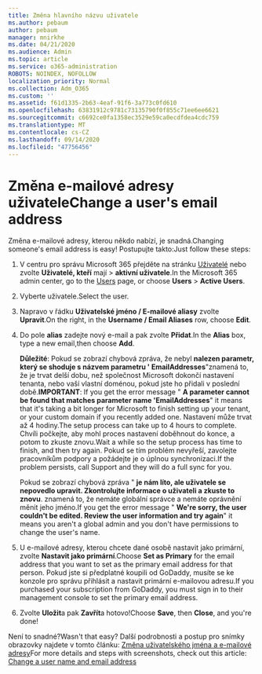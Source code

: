 ```yaml
---
title: Změna hlavního názvu uživatele
ms.author: pebaum
author: pebaum
manager: mnirkhe
ms.date: 04/21/2020
ms.audience: Admin
ms.topic: article
ms.service: o365-administration
ROBOTS: NOINDEX, NOFOLLOW
localization_priority: Normal
ms.collection: Adm_O365
ms.custom: ''
ms.assetid: f61d1335-2b63-4eaf-91f6-3a773c0fd610
ms.openlocfilehash: 63831912c9781c73135790f0f855c71ee6ee6621
ms.sourcegitcommit: c6692ce0fa1358ec3529e59ca0ecdfdea4cdc759
ms.translationtype: MT
ms.contentlocale: cs-CZ
ms.lasthandoff: 09/14/2020
ms.locfileid: "47756456"
---
```

# <a name="change-a-users-email-address"></a><span data-ttu-id="377b2-102">Změna e-mailové adresy uživatele</span><span class="sxs-lookup"><span data-stu-id="377b2-102">Change a user's email address</span></span>

<span data-ttu-id="377b2-103">Změna e-mailové adresy, kterou někdo nabízí, je snadná.</span><span class="sxs-lookup"><span data-stu-id="377b2-103">Changing someone's email address is easy!</span></span> <span data-ttu-id="377b2-104">Postupujte takto:</span><span class="sxs-lookup"><span data-stu-id="377b2-104">Just follow these steps:</span></span>
  
1. <span data-ttu-id="377b2-105">V centru pro správu Microsoft 365 přejděte na stránku [Uživatelé](https://go.microsoft.com/fwlink/p/?linkid=834822) nebo zvolte **Uživatelé, kteří** mají \> **aktivní uživatele**.</span><span class="sxs-lookup"><span data-stu-id="377b2-105">In the Microsoft 365 admin center, go to the [Users](https://go.microsoft.com/fwlink/p/?linkid=834822) page, or choose **Users** \> **Active Users**.</span></span>
    
2. <span data-ttu-id="377b2-106">Vyberte uživatele.</span><span class="sxs-lookup"><span data-stu-id="377b2-106">Select the user.</span></span>
    
3. <span data-ttu-id="377b2-107">Napravo v řádku **Uživatelské jméno / E-mailové aliasy** zvolte **Upravit**.</span><span class="sxs-lookup"><span data-stu-id="377b2-107">On the right, in the **Username / Email Aliases** row, choose **Edit**.</span></span>
    
4. <span data-ttu-id="377b2-108">Do pole **alias** zadejte nový e-mail a pak zvolte **Přidat**.</span><span class="sxs-lookup"><span data-stu-id="377b2-108">In the **Alias** box, type a new email,then choose **Add**.</span></span>
    
    <span data-ttu-id="377b2-109">**Důležité**: Pokud se zobrazí chybová zpráva, že nebyl **nalezen parametr, který se shoduje s názvem parametru ' EmailAddresses**"znamená to, že je trvat delší dobu, než společnost Microsoft dokončí nastavení tenanta, nebo vaší vlastní doménou, pokud jste ho přidali v poslední době.</span><span class="sxs-lookup"><span data-stu-id="377b2-109">**IMPORTANT**: If you get the error message " **A parameter cannot be found that matches parameter name 'EmailAddresses**" it means that it's taking a bit longer for Microsoft to finish setting up your tenant, or your custom domain if you recently added one.</span></span> <span data-ttu-id="377b2-110">Nastavení může trvat až 4 hodiny.</span><span class="sxs-lookup"><span data-stu-id="377b2-110">The setup process can take up to 4 hours to complete.</span></span> <span data-ttu-id="377b2-111">Chvíli počkejte, aby mohl proces nastavení doběhnout do konce, a potom to zkuste znovu.</span><span class="sxs-lookup"><span data-stu-id="377b2-111">Wait a while so the setup process has time to finish, and then try again.</span></span> <span data-ttu-id="377b2-112">Pokud se tím problém nevyřeší, zavolejte pracovníkům podpory a požádejte je o úplnou synchronizaci.</span><span class="sxs-lookup"><span data-stu-id="377b2-112">If the problem persists, call Support and they will do a full sync for you.</span></span>
    
    <span data-ttu-id="377b2-113">Pokud se zobrazí chybová zpráva " **je nám líto, ale uživatele se nepovedlo upravit. Zkontrolujte informace o uživateli a zkuste to znovu**. znamená to, že nemáte globální správce a nemáte oprávnění měnit jeho jméno.</span><span class="sxs-lookup"><span data-stu-id="377b2-113">If you get the error message " **We're sorry, the user couldn't be edited. Review the user information and try again**" it means you aren't a global admin and you don't have permissions to change the user's name.</span></span>
    
5. <span data-ttu-id="377b2-114">U e-mailové adresy, kterou chcete dané osobě nastavit jako primární, zvolte **Nastavit jako primární**.</span><span class="sxs-lookup"><span data-stu-id="377b2-114">Choose **Set as Primary** for the email address that you want to set as the primary email address for that person.</span></span> <span data-ttu-id="377b2-115">Pokud jste si předplatné koupili od GoDaddy, musíte se ke konzole pro správu přihlásit a nastavit primární e-mailovou adresu.</span><span class="sxs-lookup"><span data-stu-id="377b2-115">If you purchased your subscription from GoDaddy, you must sign in to their management console to set the primary email address.</span></span> 
    
6. <span data-ttu-id="377b2-116">Zvolte **Uložit**a pak **Zavřít**a hotovo!</span><span class="sxs-lookup"><span data-stu-id="377b2-116">Choose **Save**, then **Close**, and you're done!</span></span>
    
<span data-ttu-id="377b2-117">Není to snadné?</span><span class="sxs-lookup"><span data-stu-id="377b2-117">Wasn't that easy?</span></span> <span data-ttu-id="377b2-118">Další podrobnosti a postup pro snímky obrazovky najdete v tomto článku: [Změna uživatelského jména a e-mailové adresy](https://docs.microsoft.com/microsoft-365/admin/add-users/change-a-user-name-and-email-address)</span><span class="sxs-lookup"><span data-stu-id="377b2-118">For more details and steps with screenshots, check out this article: [Change a user name and email address](https://docs.microsoft.com/microsoft-365/admin/add-users/change-a-user-name-and-email-address)</span></span>
  

